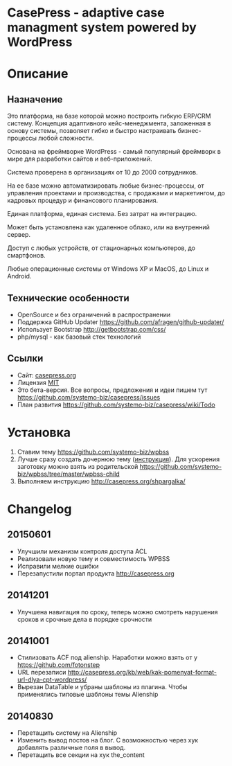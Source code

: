 CasePress - adaptive case managment system powered by WordPress
=========
# Описание

## Назначение

Это платформа, на базе которой можно построить гибкую ERP/CRM систему. Концепция адаптивного кейс-менеджмента, заложенная в основу системы, позволяет гибко и быстро настраивать бизнес-процессы любой сложности.

Основана на фреймворке WordPress - самый популярный фреймворк в мире для разработки сайтов и веб-приложений.

Система проверена в организациях от 10 до 2000 сотрудников.

На ее базе можно автоматизировать любые бизнес-процессы, от управления проектами и производства, с продажами и маркетингом, до кадровых процедур и финансового планирования.

Единая платформа, единая система. Без затрат на интеграцию.

Может быть установлена как удаленное облако, или на внутренний сервер.

Доступ с любых устройств, от стационарных компьютеров, до смартфонов.

Любые операционные системы от Windows XP и MacOS, до Linux и Android.

## Технические особенности
- OpenSource и без ограничений в распространении
- Поддержка GitHub Updater https://github.com/afragen/github-updater/
- Использует Bootstrap http://getbootstrap.com/css/
- php/mysql - как базовый стек технологий

## Ссылки

- Сайт: [casepress.org](http://casepress.org/)
- Лицензия [MIT](http://ru.wikipedia.org/wiki/%D0%9B%D0%B8%D1%86%D0%B5%D0%BD%D0%B7%D0%B8%D1%8F_MIT)
- Это бета-версия. Все вопросы, предложения и идеи пишем тут https://github.com/systemo-biz/casepress/issues
- План развития https://github.com/systemo-biz/casepress/wiki/Todo

# Установка
1. Ставим тему https://github.com/systemo-biz/wpbss
2. Лучше сразу создать дочернюю тему ([инструкция](http://codex.wordpress.org/%D0%94%D0%BE%D1%87%D0%B5%D1%80%D0%BD%D0%B8%D0%B5_%D1%82%D0%B5%D0%BC%D1%8B)). Для ускорения заготовку можно взять из родительской https://github.com/systemo-biz/wpbss/tree/master/wpbss-child
3. Выполняем инструкцию http://casepress.org/shpargalka/


# Changelog
## 20150601
- Улучшили механизм контроля доступа ACL
- Реализовали новую тему и совместимость WPBSS
- Исправили мелкие ошибки
- Перезапустили портал продукта http://casepress.org

## 20141201
- Улучшена навигация по сроку, теперь можно смотреть нарушения сроков и срочные дела в порядке срочности

## 20141001
- Стилизовать ACF под alienship. Наработки можно взять от у https://github.com/fotonstep
- URL перезаписи http://casepress.org/kb/web/kak-pomenyat-format-url-dlya-cpt-wordpress/
- Вырезан DataTable и убраны шаблоны из плагина. Чтобы применялись типовые шаблоны темы Alienship


## 20140830
- Перетащить систему на Alienship
- Изменить вывод постов на блог. С возможностью через хук добавлять различные поля в вывод.
- Перетащить все секции на хук the_content
